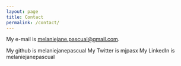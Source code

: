 ```yaml
---
layout: page
title: Contact
permalink: /contact/
---
```


My e-mail is [melaniejane.pascual@gmail.com](mailto:melaniejane.pascual@gmail.com).

My github is melaniejanepascual
My Twitter is mjpasx
My LinkedIn is melaniejanepascual

